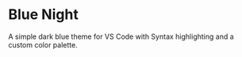 # Blue Night

A simple dark blue theme for VS Code with Syntax highlighting and a custom color palette.

